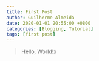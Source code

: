 ```yaml
---
title: First Post
author: Guilherme Almeida
date: 2020-01-01 20:55:00 +0800
categories: [Blogging, Tutorial]
tags: [first post]
---
```

>Hello, World!x
